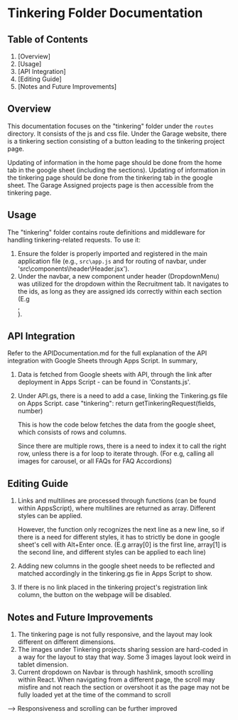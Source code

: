 # Tinkering Folder Documentation

## Table of Contents
1. [Overview]
2. [Usage]
3. [API Integration]
4. [Editing Guide]
5. [Notes and Future Improvements]

## Overview
This documentation focuses on the "tinkering" folder under the `routes` directory. It consists of the js and css file.
Under the Garage website, there is a tinkering section consisting of a button leading to the tinkering project page.

Updating of information in the home page should be done from the home tab in the google sheet (including the sections).
Updating of information in the tinkering page should be done from the tinkering tab in the google sheet.
The Garage Assigned projects page is then accessible from the tinkering page.

## Usage
The "tinkering" folder contains route definitions and middleware for handling tinkering-related requests. To use it:
1. Ensure the folder is properly imported and registered in the main application file
    (e.g., `src\app.js` and for routing of navbar, under 'src\components\header\Header.jsx').
2.  Under the navbar, a new component under header (DropdownMenu) was utilized for the dropdown within the Recruitment tab.
    It navigates to the ids, as long as they are assigned ids correctly within each section
    (E.g <section id='tinkering'>, <div id='ambassadors'>).


## API Integration
Refer to the APIDocumentation.md for the full explanation of the API integration with Google Sheets through Apps Script.
In summary,
1. Data is fetched from Google sheets with API, through the link after deployment in Apps Script - can be found in 'Constants.js'.
2. Under API.gs, there is a need to add a case, linking the Tinkering.gs file on Apps Script.
     case "tinkering":
      return getTinkeringRequest(fields, number)

    This is how the code below fetches the data from the google sheet, which consists of rows and columns.
    <!-- 
    const TinkeringProjects = () => {
        const { data, isLoading } = useFetch({
            url: API_DOMAIN + "?type=tinkering",
        });
     -->
     Since there are multiple rows, there is a need to index it to call the right row, unless there is a for loop to iterate through.
     (For e.g, calling all images for carousel, or all FAQs for FAQ Accordions)

## Editing Guide
1.  Links and multilines are processed through functions (can be found within AppsScript), where multilines are returned as array.
    Different styles can be applied.

    However, the function only recognizes the next line as a new line, so if there is a need for different styles, it has to strictly be
    done in google sheet's cell with Alt+Enter once. (E.g array[0] is the first line, array[1] is the second line, and different styles
    can be applied to each line)

2.  Adding new columns in the google sheet needs to be reflected and matched accordingly in the tinkering.gs fie in Apps Script to show.
3.  If there is no link placed in the tinkering project's registration link column, the button on the webpage will be disabled.

## Notes and Future Improvements
1.  The tinkering page is not fully responsive, and the layout may look different on different dimensions.
2.  The images under Tinkering projects sharing session are hard-coded in a way for the layout to stay that way. 
    Some 3 images layout look weird in tablet dimension.
3.  Current dropdown on Navbar is through hashlink, smooth scrolling within React.
    When navigating from a different page, the scroll may misfire and not reach the section or overshoot it as the page may not be
    fully loaded yet at the time of the command to scroll

--> Responsiveness and scrolling can be further improved
